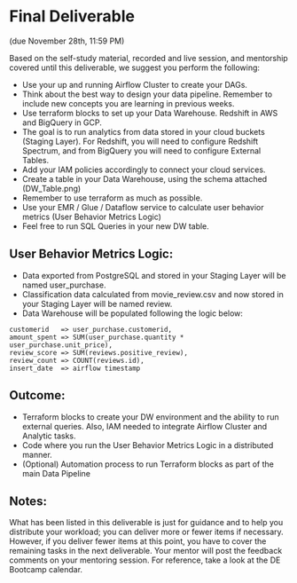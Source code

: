 # Final Deliverable 
(due November 28th, 11:59 PM)


Based on the self-study material, recorded and live session, and mentorship covered until this deliverable, we suggest you perform the following:
* Use your up and running Airflow Cluster to create your DAGs. 
* Think about the best way to design your data pipeline. Remember to include new concepts you are learning in previous weeks.
* Use terraform blocks to set up your Data Warehouse. Redshift in AWS and BigQuery in GCP.
* The goal is to run analytics from data stored in your cloud buckets (Staging Layer). For Redshift, you will need to configure Redshift Spectrum, and from BigQuery you will need to configure External Tables. 
* Add your IAM policies accordingly to connect your cloud services.
* Create a table in your Data Warehouse, using the schema attached (DW_Table.png)
* Remember to use terraform as much as possible.
* Use your EMR / Glue / Dataflow service to calculate user behavior metrics (User Behavior Metrics Logic)
* Feel free to run SQL Queries in your new DW table.


## User Behavior Metrics Logic:
* Data exported from PostgreSQL and stored in your Staging Layer will be named user_purchase.
* Classification data calculated from movie_review.csv and now stored in your Staging Layer will be named review.
* Data Warehouse will be populated following the logic below:
````
customerid   => user_purchase.customerid,
amount_spent => SUM(user_purchase.quantity * user_purchase.unit_price),
review_score => SUM(reviews.positive_review),
review_count => COUNT(reviews.id),                            
insert_date  => airflow timestamp
````

## Outcome:
* Terraform blocks to create your DW environment and the ability to run external queries. Also, IAM needed to integrate Airflow Cluster and Analytic tasks.
* Code where you run the User Behavior Metrics Logic in a distributed manner.
* (Optional) Automation process to run Terraform blocks as part of the main Data Pipeline

## Notes: 
What has been listed in this deliverable is just for guidance and to help you distribute your workload; you can deliver more or fewer items if necessary. However, if you deliver fewer items at this point, you have to cover the remaining tasks in the next deliverable.
Your mentor will post the feedback comments on your mentoring session. For reference, take a look at the DE Bootcamp calendar.
